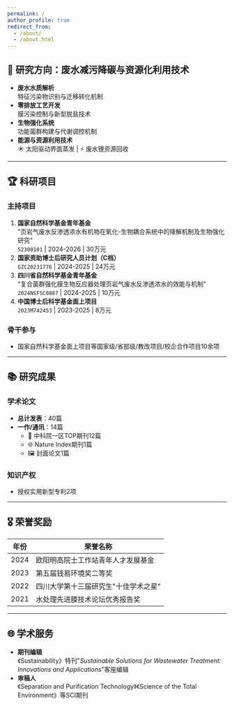 ```yaml
---
permalink: /
author_profile: true
redirect_from: 
  - /about/
  - /about.html
---
```


## 🔬 研究方向：废水减污降碳与资源化利用技术
- **废水水质解析**  
  特征污染物识别与迁移转化机制  
- **零排放工艺开发**  
  膜污染控制与新型脱盐技术  
- **生物强化系统**  
  功能菌群构建与代谢调控机制  
- **能源与资源利用技术**  
  ☀️ 太阳驱动界面蒸发 | ⚡ 废水锂资源回收  

---

## 🏆 科研项目
### 主持项目
1. **国家自然科学基金青年基金**  
   "页岩气废水反渗透浓水有机物在氧化-生物耦合系统中的降解机制及生物强化研究"  
   `52300101` | 2024-2026 | 30万元  
2. **国家资助博士后研究人员计划（C档）**  
   `GZC20231776` | 2024-2025 | 24万元  
3. **四川省自然科学基金青年基金**  
   "复合菌群强化膜生物反应器处理页岩气废水反渗透浓水的效能与机制"  
   `2024NSFSC0887` | 2024-2025 | 10万元  
4. **中国博士后科学基金面上项目**  
   `2023M742453` | 2023-2025 | 8万元  

### 骨干参与
- 国家自然科学基金面上项目等国家级/省部级/教改项目/校企合作项目10余项   

---

## 📚 研究成果
### 学术论文
- **总计发表**：40篇
- **一作/通讯**：14篇  
  - 🏅 中科院一区TOP期刊12篇  
  - 🌐 Nature Index期刊1篇  
  - 🖼️ 封面论文1篇  

### 知识产权
- 授权实用新型专利2项  

---

## 🎖️ 荣誉奖励
| 年份 | 荣誉名称                             |
|------|--------------------------------------|
| 2024 | 欧阳明高院士工作站青年人才发展基金   |
| 2023 | 第五届钱易环境奖二等奖               |
| 2022 | 四川大学第十三届研究生"十佳学术之星" |
| 2021 | 水处理先进膜技术论坛优秀报告奖       |

---

## 🌐 学术服务
- **期刊编辑**  
  《Sustainability》特刊"*Sustainable Solutions for Wastewater Treatment: Innovations and Applications*"客座编辑  
- **审稿人**  
  《Separation and Purification Technology》《Science of the Total Environment》等SCI期刊 
